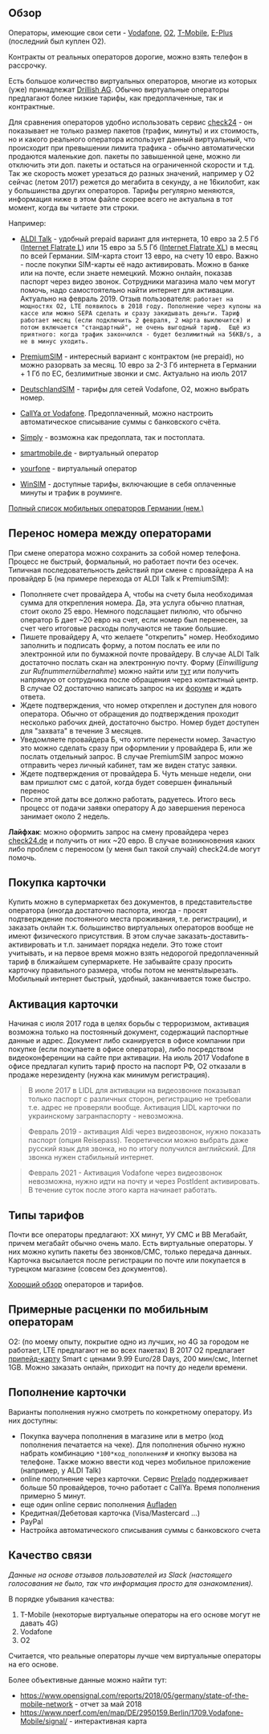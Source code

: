 ## Обзор
Операторы, имеющие свои сети - [Vodafone](https://www.vodafone.de/), [O2](https://www.o2online.de/), [T-Mobile](https://www.t-mobile.de/), [E-Plus](https://www.handyflatrate.de/) (последний был куплен O2).

Контракты от реальных операторов дорогие, можно взять телефон в рассрочку.

Есть большое количество виртуальных операторов, многие из которых (уже) принадлежат [Drillish AG](https://de.wikipedia.org/wiki/Drillisch).
Обычно виртуальные операторы предлагают более низкие тарифы, как предоплаченные, так и контрактные.

Для сравнения операторов удобно использовать сервис [check24](https://check24.de) - он показывает не только размер пакетов (трафик, минуты) и их стоимость, но и какого реального оператора использует данный виртуальный, что происходит при превышении лимита трафика - обычно автоматически продаются маленькие доп. пакеты по завышенной цене, можно ли отключить эти доп. пакеты и остаться на ограниченной скорости и т.д. Так же скорость может урезаться до разных значений, например у O2 сейчас (летом 2017) режется до мегабита в секунду, а не 16килобит, как у большинства других операторов.
Тарифы регулярно меняются, информация ниже в этом файле скорее всего не актуальна в тот момент, когда вы читаете эти строки.

Например:
- [ALDI Talk](https://www.alditalk-kundenbetreuung.de/de) - удобный prepaid вариант для интернета, 10 евро за 2.5 Гб ([Internet Flatrate L](https://www.alditalk.de/internet-flat-l)) или 15 евро за 5.5 Гб ([Internet Flatrate XL](https://www.alditalk.de/internet-flat-xl)) в месяц по всей Германии. SIM-карта стоит 13 евро, на счету 10 евро. Важно - после покупки SIM-карты её надо активировать. Можно в банке или на почте, если знаете немецкий. Можно онлайн, показав паспорт через видео звонок. Сотрудники магазина мало чем могут помочь, надо самостоятельно найти интернет для активации. Актуально на февраль 2019. Отзыв пользователя: `работает на мощностях O2, LTE появилось в 2018 году. Пополнение через купоны на кассе или можно SEPA сделать и сразу закидывать деньги. Тариф работает месяц (если подключить 2 февраля, 2 марта выключится) и потом включается "стандартный", не очень выгодный тариф.  Ещё из приятного: когда трафик закончился - будет безлимитный на 56KB/s, а не в минус уходить.`

- [PremiumSIM](https://www.premiumsim.de/) - интересный вариант с контрактом (не prepaid), но можно разорвать за месяц. 10 евро за 2-3 Гб интернета в Германии + 1 Гб по ЕС, безлимитные звонки и смс. Актуально на июль 2017
- [DeutschlandSIM](https://www.deutschlandsim.de/) - тарифы для сетей Vodafone, O2, можно выбрать номер.
- [CallYa от Vodafone](https://www.vodafone.de/privat/handys-tablets-tarife/prepaid-ohne-vertrag.html). Предоплаченный, можно настроить автоматическое списывание суммы с банковского счёта.
- [Simply](https://www.simplytel.de/) - возможна как предоплата, так и постоплата.
- [smartmobile.de](https://www.smartmobil.de/) - виртуальный оператор
- [yourfone](https://www.yourfone.de) - виртуальный оператор
- [WinSIM](https://www.winsim.de/) - доступные тарифы, включающие в себя оплаченные минуты и трафик в роуминге.

[Полный список мобильных операторов Германии (нем.)](https://de.wikipedia.org/wiki/Liste_der_Mobilfunkprovider_in_Deutschland)

## Перенос номера между операторами
При смене оператора можно сохранить за собой номер телефона. Процесс не быстрый, формальный, но работает почти без осечек.
Типичная последовательность действий при смене с провайдера А на провайдер Б (на примере перехода от ALDI Talk к PremiumSIM):
- Пополняете счет провайдера А, чтобы на счету была необходимая сумма для открепления номера. Да, эта услуга обычно платная, стоит около 25 евро. Немного подслащает пилюлю, что обычно оператор Б дает ~20 евро на счет, если номер был перенесен, за счет чего итоговые расходы получаются не такие большие.
- Пишете провайдеру А, что желаете "открепить" номер. Необходимо заполнить и подписать форму, а потом послать ее или по электронной или по бумажной почте провайдеру. В случае ALDI Talk достаточно послать скан на электронную почту. Форму (*Einwilligung zur Rufnummernübernahme*) можно найти или [тут](https://www.alditalk.de/downloads-formulare) или получить напрямую от сотрудника после обращения через контактный центр. В случае О2 достаточно написать запрос на их [форуме](https://hilfe.o2online.de/english-o2-community-43) и ждать ответа.
- Ждете подтверждения, что номер откреплен и доступен для нового оператора. Обычно от обращения до подтверждения проходит несколько рабочих дней, достаточно быстро. Номер будет доступен для "захвата" в течение 3 месяцев.
- Уведомляете провайдера Б, что хотите перенести номер. Зачастую это можно сделать сразу при оформлении у провайдера Б, или же послать отдельный запрос. В случае PremiumSIM запрос можно отправить через личный кабинет, там же виден статус заявки.
- Ждете подтверждения от провайдера Б. Чуть меньше недели, они вам пришлют смс с датой, когда будет совершен финальный перенос
- После этой даты все должно работать, радуетесь. Итого весь процесс от подачи заявки оператору А до завершения переноса занимает около 2 недель.

**Лайфхак**: можно оформить запрос на смену провайдера через [check24.de](https://handytarife.check24.de/lp/handy) и получить от них ~20 евро. В случае возникновения каких либо проблем с переносом (у меня был такой случай) check24.de могут помочь.

## Покупка карточки
Купить можно в супермаркетах без документов, в представительстве оператора (иногда достаточно паспорта, иногда - просят подтверждение постоянного места проживания, т.е. регистрации), и заказать онлайн т.к. большинство виртуальных операторов вообще не имеют физического присутствия. В этом случае заказать-доставить-активировать и т.п. занимает порядка недели. Это тоже стоит учитывать, и на первое время можно взять недорогой предоплаченный тариф в ближайшем супермаркете.
Не забывайте сразу просить карточку правильного размера, чтобы потом не менять\вырезать.
Мобильный интернет быстрый, удобный, заканчивается тоже быстро.

## Активация карточки
Начиная с июля 2017 года в целях борьбы с терроризмом, активация возможна только на постоянный документ, содержащий паспортные данные и адрес. Документ либо сканируется в офисе компании при покупке (если покупаете в офисе оператора), либо посредством видеоконференции на сайте при активации. На июль 2017 Vodafone в офисе предлагал купить тариф просто на паспорт РФ, O2 отказали в продаже нерезиденту (нужна как минимум регистрация).
> В июле 2017 в LIDL для активации на видеозвонке показывал только паспорт с различных сторон, регистрацию не требовали т.е. адрес не проверяли вообще. Активация LIDL карточки по украинскому загранпаспорту - невозможна.

> Февраль 2019 - активация Aldi через видеозвонок, нужно показать паспорт (опция Reisepass). Теоретически можно выбрать даже русский язык для звонка, но по итогу получился английский. Для звонка нужен стабильный интернет.

> Февраль 2021 - Активация Vodafone через видеозвонок невозможна, нужно идти на почту и через PostIdent активировать. В течение суток после этого карта начинает работать.

## Типы тарифов
Почти все операторы предлагают:
ХХ минут, УУ СМС и ВВ Мегабайт, причем мегабайт обычно очень мало.
Есть виртуальные операторы. У них можно купить пакеты без звонков/СМС, только передача данных. Карточка высылается после регистрации по почте или покупается в турецком магазине (совсем без документов).

[Хороший обзор](http://prepaid-data-sim-card.wikia.com/wiki/Germany) операторов и тарифов.

## Примерные расценки по мобильным операторам
О2: (по моему опыту, покрытие одно из лучших, но 4G за городом не работает, LTE предлагают не во всех пакетах)
В 2017 O2 предлагает [припейд-карту](http://02-freikarte.de/) Smart с ценами 9.99 Euro/28 Days, 200 мин/смс, Internet 1GB. Можно заказать онлайн, приходит на почту до недели времени. 

## Пополнение карточки
Варианты пополнения нужно смотреть по конкретному оператору. Из них доступны:
- Покупка ваучера пополнения в магазине или в метро (код пополнения печатается на чеке). Для пополнения обычно нужно набрать комбинацию `*100*код_пополнения#` и кнопку вызова на телефоне.  Также можно ввести код через мобильное приложение (например, у ALDI Talk)
- online пополнение через карточки. Сервис [Prelado](https://www.prelado.de/) поддерживает больше 50 провайдеров, точно работает с CallYa. Время пополнения примерно 5 минут.
- еще один online сервис пополнения [Aufladen](https://www.aufladen.de/en)
- Кредитная/Дебетовая карточка (Visa/Mastercard ...)
- PayPal
- Настройка автоматического списывания суммы с банковского счета

## Качество связи
*Данные на основе отзывов пользователей из Slack (настоящего голосования не было, так что информация просто для ознакомления).*

В порядке убывания качества:
1. T-Mobile (некоторые виртуальные операторы на его основе могут не давать 4G)
1. Vodafone
1. O2

Считается, что реальные операторы лучше чем виртуальные операторы на его основе.

Более объективные данные можно найти тут:
- https://www.opensignal.com/reports/2018/05/germany/state-of-the-mobile-network - отчет за май 2018
- https://www.nperf.com/en/map/DE/2950159.Berlin/1709.Vodafone-Mobile/signal/ - интерактивная карта
